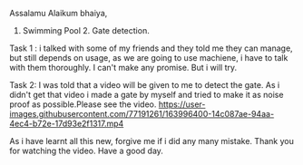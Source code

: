 Assalamu Alaikum bhaiya, 

1. Swimming Pool 2. Gate detection.

Task 1 : i talked with some of my friends and they told me they can manage, but still depends on usage, as we are going to use machiene, i have to talk with them thoroughly. I can't make any promise. But i will try.

Task 2: I was told that a video will be given to me to detect the gate. As i didn't get that video i made a gate by myself and tried to make it as noise proof as possible.Please see the video.
https://user-images.githubusercontent.com/77191261/163996400-14c087ae-94aa-4ec4-b72e-17d93e2f1317.mp4

As i have learnt all this new, forgive me if i did any many mistake. Thank you for watching the video.
Have a good day. 
